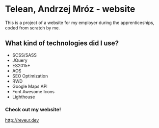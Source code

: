 # Telean, Andrzej Mróz - website

This is a project of a website for my employer during the apprenticeships, coded from scratch by me.

## What kind of technologies did I use?

- SCSS/SASS
- JQuery
- ES2015+
- AOS
- SEO Optimization
- RWD
- Google Maps API
- Font Awesome Icons
- Lighthouse

### Check out my website!

http://reveur.dev
